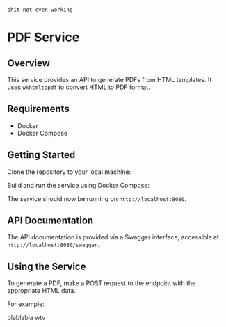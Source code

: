 ```

shit not even working

```


# PDF Service

## Overview
This service provides an API to generate PDFs from HTML templates. It uses `wkhtmltopdf` to convert HTML to PDF format.

## Requirements
- Docker
- Docker Compose


## Getting Started

Clone the repository to your local machine:

Build and run the service using Docker Compose:




The service should now be running on `http://localhost:8080`.

## API Documentation
The API documentation is provided via a Swagger interface, accessible at `http://localhost:8080/swagger`.

## Using the Service
To generate a PDF, make a POST request to the endpoint with the appropriate HTML data.

For example:



blablabla wtv
